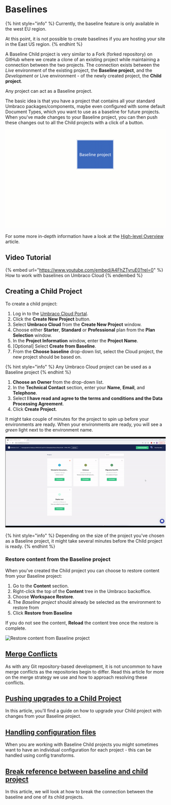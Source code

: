 # Baselines

{% hint style="info" %}
Currently, the baseline feature is only available in the west EU region.

At this point, it is not possible to create baselines if you are hosting your site in the East US region.
{% endhint %}

A Baseline Child project is very similar to a Fork (forked repository) on GitHub where we create a clone of an existing project while maintaining a connection between the two projects. The connection exists between the _Live_ environment of the existing project, the **Baseline project**, and the _Development_ or Live environment - of the newly created project, the **Child project**.

Any project can act as a Baseline project.

The basic idea is that you have a project that contains all your standard Umbraco packages/components, maybe even configured with some default Document Types, which you want to use as a baseline for future projects. When you've made changes to your Baseline project, you can then push these changes out to all the Child projects with a click of a button.

![Baseline workflow](images/baseline-workflow.gif)

For some more in-depth information have a look at the [High-level Overview](high-level-overview.md) article.

## Video Tutorial

{% embed url="https://www.youtube.com/embed/A4FhZTyruE0?rel=0" %}
How to work with baselines on Umbraco Cloud
{% endembed %}

## Creating a Child Project

To create a child project:

1. Log in to the [Umbraco Cloud Portal](https://www.s1.umbraco.io/projects).
2. Click the **Create New Project** button.
3. Select **Umbraco Cloud** from the **Create New Project** window.
4. Choose either **Starter**, **Standard** or **Professional** plan from the **Plan Selection** window.
5. In the **Project Information** window, enter the **Project Name**.
6. \[Optional] Select **Create from Baseline**.
7. From the **Choose baseline** drop-down list, select the Cloud project, the new project should be based on.

{% hint style="info" %}
Any Umbraco Cloud project can be used as a Baseline project
{% endhint %}

1. **Choose an Owner** from the drop-down list.
2. In the **Technical Contact** section, enter your **Name**, **Email**, and **Telephone**.
3. Select **I have read and agree to the terms and conditions and the Data Processing Agreement**.
4. Click **Create Project**.

It might take couple of minutes for the project to spin up before your environments are ready. When your environments are ready, you will see a _green_ light next to the environment name.

![Creating a Baseline child project](images/create-baseline-child-project-v9-new.gif)

{% hint style="info" %}
Depending on the size of the project you've chosen as a Baseline project, it might take several minutes before the Child project is ready.
{% endhint %}

### Restore content from the Baseline project

When you've created the Child project you can choose to restore content from your Baseline project:

1. Go to the **Content** section.
2. Right-click the top of the **Content** tree in the Umbraco backoffice.
3. Choose **Workspace Restore**.
4. The _Baseline project_ should already be selected as the environment to restore from
5. Click **Restore from Baseline**

If you do not see the content, **Reload** the content tree once the restore is complete.

![Restore content from Baseline project](images/RestoreFromBaseline\_v10.gif)

## [Merge Conflicts](baseline-merge-conflicts.md)

As with any Git repository-based development, it is not uncommon to have merge conflicts as the repositories begin to differ. Read this article for more on the merge strategy we use and how to approach resolving these conflicts.

## [Pushing upgrades to a Child Project](upgrading-child-projects.md)

In this article, you'll find a guide on how to upgrade your Child project with changes from your Baseline project.

## [Handling configuration files](configuration-files.md)

When you are working with Baseline Child projects you might sometimes want to have an individual configuration for each project - this can be handled using config transforms.

## [Break reference between baseline and child project](break-baseline.md)

In this article, we will look at how to break the connection between the baseline and one of its child projects.
